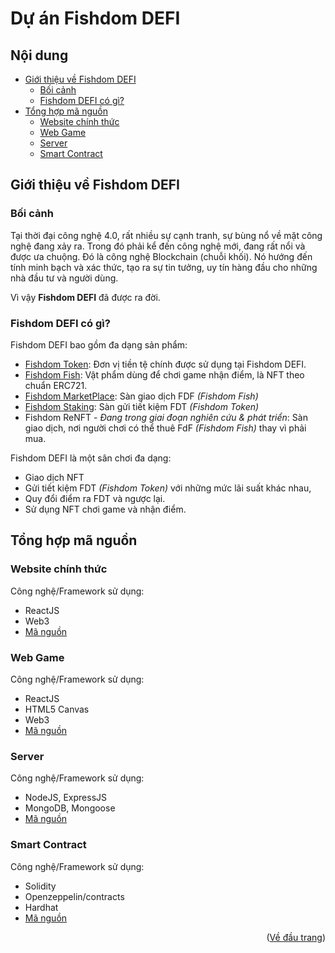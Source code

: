 <div id="top"></div>

# Dự án Fishdom DEFI 

## Nội dung

- [Giới thiệu về Fishdom DEFI](#giới-thiệu-về-fishdom-defi)
  - [Bối cảnh](#bối-cảnh)
  - [Fishdom DEFI có gì?](#fishdom-defi-có-gì?)
- [Tổng hợp mã nguồn](#tổng-hợp-mã-nguồn)
  - [Website chính thức](#website-chính-thức)
  - [Web Game](#web-game)
  - [Server](#server)
  - [Smart Contract](#smart-contract)

## Giới thiệu về Fishdom DEFI

### Bối cảnh

Tại thời đại công nghệ 4.0, rất nhiều sự cạnh tranh, sự bùng nổ về mặt công nghệ đang xảy ra. 
Trong đó phải kể đến công nghệ mới, đang rất nổi và được ưa chuộng. 
Đó là công nghệ Blockchain (chuỗi khối). Nó hướng đến tính minh bạch và xác thức, tạo ra sự tin tưởng, uy tín
hàng đầu cho những nhà đầu tư và người dùng.

Vì vậy **Fishdom DEFI** đã được ra đời.

### Fishdom DEFI có gì?

Fishdom DEFI bao gồm đa dạng sản phẩm:

- [Fishdom Token](https://mumbai.polygonscan.com/address/0xef53bf93c0a93b729ad6c53884605417911e183c): Đơn vị tiền tệ chính được sử dụng tại Fishdom DEFI.
- [Fishdom Fish](https://mumbai.polygonscan.com/address/0xBDd290c65d24eEA466e8206b67BFd9c016Adc3D3): Vật phẩm dùng để chơi game nhận điểm, là NFT theo chuẩn ERC721.
- [Fishdom MarketPlace](https://mumbai.polygonscan.com/address/0x7D6D3a34F719A9Bad24FD3eE1a4926aFC60c381f): Sàn giao dịch FDF *(Fishdom Fish)*
- [Fishdom Staking](https://mumbai.polygonscan.com/address/0xF3D490937133B6dEC45D29809fDbD037d01267DD): Sàn gửi tiết kiệm FDT *(Fishdom Token)*
- Fishdom ReNFT - *Đang trong giai đoạn nghiên cứu & phát triển*: Sàn giao dịch, nơi người chơi có thể thuê FdF *(Fishdom Fish)* thay vì phải mua.


Fishdom DEFI là một sân chơi đa dạng:
- Giao dịch NFT
- Gửi tiết kiệm FDT *(Fishdom Token)* với những mức lãi suất khác nhau,
- Quy đổi điểm ra FDT và ngược lại. 
- Sử dụng NFT chơi game và nhận điểm.


## Tổng hợp mã nguồn

### Website chính thức

Công nghệ/Framework sử dụng:

- ReactJS
- Web3
- [Mã nguồn](https://github.com/augustusflynn/Fishdom_Web)

### Web Game

Công nghệ/Framework sử dụng:

- ReactJS
- HTML5 Canvas
- Web3
- [Mã nguồn](https://github.com/augustusflynn/Fishdom_DEFI/tree/master/client)

### Server

Công nghệ/Framework sử dụng:

- NodeJS, ExpressJS
- MongoDB, Mongoose
- [Mã nguồn](https://github.com/augustusflynn/Fishdom_DEFI/tree/master/server)

### Smart Contract


Công nghệ/Framework sử dụng:

- Solidity
- Openzeppelin/contracts
- Hardhat
- [Mã nguồn](https://github.com/augustusflynn/Fishdom_DEFI_SC_hh)


<p align="right">(<a href="#top">Về đầu trang</a>)</p>
